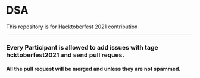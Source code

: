 # DSA

This repository is for Hacktoberfest 2021 contribution 
<hr>
  
  
### Every Participant is allowed to add issues with tage hcktoberfest2021 and send pull reques.

#### All the pull request will be merged and unless they are not spammed.

